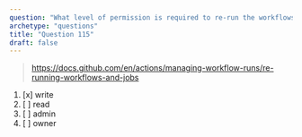 ```yaml
---
question: "What level of permission is required to re-run the workflows"
archetype: "questions"
title: "Question 115"
draft: false
---
```


> https://docs.github.com/en/actions/managing-workflow-runs/re-running-workflows-and-jobs
1. [x] write 
1. [ ] read
1. [ ] admin
1. [ ] owner
